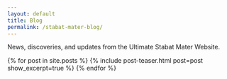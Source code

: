 ```yaml
---
layout: default
title: Blog
permalink: /stabat-mater-blog/
---
```


<p>News, discoveries, and updates from the Ultimate Stabat Mater Website.</p>

<div class="post-list">
  {% for post in site.posts %}
    {% include post-teaser.html post=post show_excerpt=true %}
  {% endfor %}
</div>
